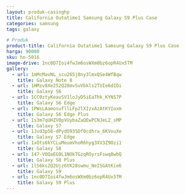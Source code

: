 ```yaml
---
layout: produk-casinghp
title: California Outatime1 Samsung Galaxy S9 Plus Case
categories: samsung
tags: galaxy

# Produk
product-title: California Outatime1 Samsung Galaxy S9 Plus Case
harga: 90000
sku: hn-5016
image-drive: 1nc0D7Ioi4fwJm6osWXm0bz6opR4Ux5TM
gallery:
  - url: 1mMcMavNL_scu265j8ny3lmxQSe4WfBqw
    title: Galaxy Note 8
  - url: 1HMzv8Xe252Q28mvSuVbkls2TUIe6dIDi
    title: Galaxy S6
  - url: 1CC0ztyKeavSV1loJyD5iEaThk_KYNS7P
    title: Galaxy S6 Edge
  - url: 1PWsLAamosufllLFp2lXIzxAzAtKYIoxm
    title: Galaxy S6 Edge Plus
  - url: 1s3m7qUHZV0pVUybaZaQEwPCNJeLZ_sMP
    title: Galaxy S7
  - url: 1Jvd3p56-dPydO935Df0cdhra_6KVouXe
    title: Galaxy S7 Edge
  - url: 1xOts6kYCLuMeumVhoR6hyg3XV3Z9Ozi1
    title: Galaxy S8
  - url: 147-VOQaEG9L1NOkTGzqROyrsFswq8wbQ
    title: Galaxy S8 Plus
  - url: 1l56ksZQ2Ujz6tK28swmu_NeISGAtKie6
    title: Galaxy S9
  - url: 1nc0D7Ioi4fwJm6osWXm0bz6opR4Ux5TM
    title: Galaxy S9 Plus
---
```

